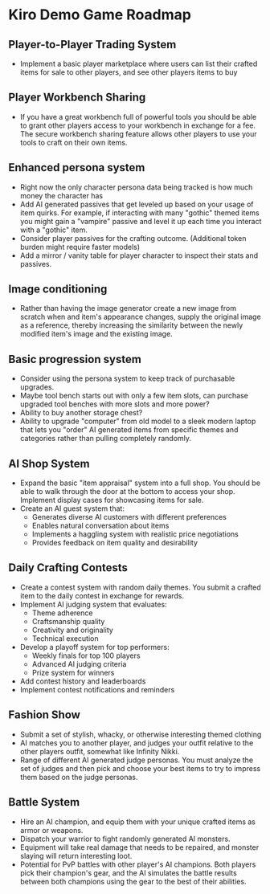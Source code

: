 # Kiro Demo Game Roadmap

## Player-to-Player Trading System
- Implement a basic player marketplace where users can list their crafted items for sale to other players, and see other players items to buy

## Player Workbench Sharing
- If you have a great workbench full of powerful tools
  you should be able to grant other players access to your workbench in exchange for a fee. The secure workbench sharing feature allows other players to use your tools to craft on their own items.

## Enhanced persona system
- Right now the only character persona data being tracked is how much money the character has
- Add AI generated passives that get leveled up based on your usage
  of item quirks. For example, if interacting with many "gothic" themed items you might gain a
  "vampire" passive and level it up each time you interact with a "gothic" item.
- Consider player passives for the crafting outcome. (Additional token burden might require faster models)
- Add a mirror / vanity table for player character to inspect their stats and passives.

## Image conditioning
- Rather than having the image generator create a new image from scratch when
  and item's appearance changes, supply the original image as a reference, thereby increasing the similarity between the newly modified item's image and the existing image.

## Basic progression system
- Consider using the persona system to keep track of purchasable upgrades.
- Maybe tool bench starts out with only a few item slots, can purchase upgraded tool benches with more slots and more power?
- Ability to buy another storage chest?
- Ability to upgrade "computer" from old model to a sleek modern laptop that lets you "order" AI generated items from specific themes and categories rather than pulling completely randomly.

## AI Shop System
- Expand the basic "item appraisal" system into a full shop. You should be able to walk through the door at the bottom
  to access your shop. Implement display cases for showcasing items for sale.
- Create an AI guest system that:
  - Generates diverse AI customers with different preferences
  - Enables natural conversation about items
  - Implements a haggling system with realistic price negotiations
  - Provides feedback on item quality and desirability

## Daily Crafting Contests
- Create a contest system with random daily themes. You
  submit a crafted item to the daily contest in exchange for rewards.
- Implement AI judging system that evaluates:
  - Theme adherence
  - Craftsmanship quality
  - Creativity and originality
  - Technical execution
- Develop a playoff system for top performers:
  - Weekly finals for top 100 players
  - Advanced AI judging criteria
  - Prize system for winners
- Add contest history and leaderboards
- Implement contest notifications and reminders

## Fashion Show
- Submit a set of stylish, whacky, or otherwise interesting themed clothing
- AI matches you to another player, and judges your outfit relative to the other
  players outfit, somewhat like Infinity Nikki.
- Range of different AI generated judge personas. You must analyze the set of
  judges and then pick and choose your best items to try to impress them based
  on the judge personas.

## Battle System
- Hire an AI champion, and equip them with your unique crafted
  items as armor or weapons.
- Dispatch your warrior to fight randomly generated AI monsters.
- Equipment will take real damage that needs to be repaired, and
  monster slaying will return interesting loot.
- Potential for PvP battles with other player's AI champions. Both players pick their champion's gear, and the AI simulates the battle results between both champions using the gear to the best of their abilities.

